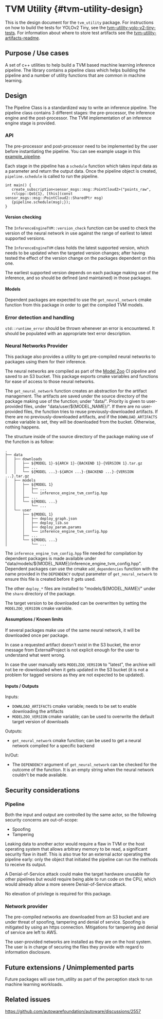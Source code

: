 # TVM Utility {#tvm-utility-design}

This is the design document for the `tvm_utility` package. For instructions on how to build the tests for YOLOv2 Tiny,
see the [tvm-utility-yolo-v2-tiny-tests](./tvm-utility-yolo-v2-tiny-tests.md). For information about where to store test artifacts see the [tvm-utility-artifacts-readme](../artifacts/README.md).

## Purpose / Use cases

A set of c++ utilities to help build a TVM based machine learning inference pipeline. The library contains a pipeline
class which helps building the pipeline and a number of utility functions that are common in machine learning.

## Design

The Pipeline Class is a standardized way to write an inference pipeline. The pipeline class contains 3 different stages:
the pre-processor, the inference engine and the post-processor. The TVM implementation of an inference engine stage is
provided.

### API

The pre-processor and post-processor need to be implemented by the user before instantiating the pipeline. You can see example
usage in this [example_pipeline](../test/yolo_v2_tiny).

Each stage in the pipeline has a `schedule` function which takes input data as a parameter and return the output data.
Once the pipeline object is created, `pipeline.schedule` is called to run the pipeline.

```{cpp}
int main() {
   create_subscription<sensor_msgs::msg::PointCloud2>("points_raw",
   rclcpp::QoS{1}, [this](const sensor_msgs::msg::PointCloud2::SharedPtr msg)
   {pipeline.schedule(msg);});
}
```

#### Version checking

The `InferenceEngineTVM::version_check` function can be used to check the version of the neural network in use against the range of earliest to latest supported versions.

The `InferenceEngineTVM` class holds the latest supported version, which needs to be updated when the targeted version changes; after having tested the effect of the version change on the packages dependent on this one.

The earliest supported version depends on each package making use of the inference, and so should be defined (and maintained) in those packages.

#### Models

Dependent packages are expected to use the `get_neural_network` cmake function from this package in order to get the compiled TVM models.

### Error detection and handling

`std::runtime_error` should be thrown whenever an error is encountered. It should be populated with an appropriate text
error description.

### Neural Networks Provider

This package also provides a utility to get pre-compiled neural networks to packages using them for their inference.

The neural networks are compiled as part of the
[Model Zoo](https://github.com/autowarefoundation/modelzoo/) CI pipeline and saved to an S3 bucket.
This package exports cmake variables and functions for ease of access to those neural networks.

The `get_neural_network` function creates an abstraction for the artifact management.
The artifacts are saved under the source directory of the package making use of the function; under "data/".
Priority is given to user-provided files, under "data/user/${MODEL_NAME}/".
If there are no user-provided files, the function tries to reuse previously-downloaded artifacts.
If there are no previously-downloaded artifacts, and if the `DOWNLOAD_ARTIFACTS` cmake variable is set, they will be downloaded from the bucket.
Otherwise, nothing happens.

The structure inside of the source directory of the package making use of the function is as follow:

```{text}
.
├── data
│   ├── downloads
│   │   ├── ${MODEL 1}-${ARCH 1}-{BACKEND 1}-{VERSION 1}.tar.gz
│   │   ├── ...
│   │   └── ${MODEL ...}-${ARCH ...}-{BACKEND ...}-{VERSION ...}.tar.gz
│   ├── models
│   │   ├── ${MODEL 1}
│   │   │   ├── ...
│   │   │   └── inference_engine_tvm_config.hpp
│   │   ├── ...
│   │   └── ${MODEL ...}
│   │       └── ...
│   └── user
│       ├── ${MODEL 1}
│       │   ├── deploy_graph.json
│       │   ├── deploy_lib.so
│       │   ├── deploy_param.params
│       │   └── inference_engine_tvm_config.hpp
│       ├── ...
│       └── ${MODEL ...}
│           └── ...
```

The `inference_engine_tvm_config.hpp` file needed for compilation by dependent packages is made available under "data/models/${MODEL_NAME}/inference_engine_tvm_config.hpp".
Dependent packages can use the cmake `add_dependencies` function with the name provided in the `DEPENDENCY` output parameter of `get_neural_network` to ensure this file is created before it gets used.

The other `deploy_*` files are installed to "models/${MODEL_NAME}/" under the `share` directory of the package.

The target version to be downloaded can be overwritten by setting the `MODELZOO_VERSION` cmake variable.

#### Assumptions / Known limits

If several packages make use of the same neural network, it will be downloaded once per package.

In case a requested artifact doesn't exist in the S3 bucket, the error message from ExternalProject is not explicit enough for the user to understand what went wrong.

In case the user manually sets `MODELZOO_VERSION` to "latest", the archive will not be re-downloaded when it gets updated in the S3 bucket (it is not a problem for tagged versions as they are not expected to be updated).

#### Inputs / Outputs

Inputs:

- `DOWNLOAD_ARTIFACTS` cmake variable; needs to be set to enable downloading the artifacts
- `MODELZOO_VERSION` cmake variable; can be used to overwrite the default target version of downloads

Outputs:

- `get_neural_network` cmake function; can be used to get a neural network compiled for a specific backend

In/Out:

- The `DEPENDENCY` argument of `get_neural_network` can be checked for the outcome of the function.
  It is an empty string when the neural network couldn't be made available.

## Security considerations

### Pipeline

Both the input and output are controlled by the same actor, so the following security concerns are out-of-scope:

- Spoofing
- Tampering

Leaking data to another actor would require a flaw in TVM or the host operating system that allows arbitrary memory to
be read, a significant security flaw in itself. This is also true for an external actor operating the pipeline early:
only the object that initiated the pipeline can run the methods to receive its output.

A Denial-of-Service attack could make the target hardware unusable for other pipelines but would require being able to
run code on the CPU, which would already allow a more severe Denial-of-Service attack.

No elevation of privilege is required for this package.

### Network provider

The pre-compiled networks are downloaded from an S3 bucket and are under threat of spoofing,
tampering and denial of service.
Spoofing is mitigated by using an https connection.
Mitigations for tampering and denial of service are left to AWS.

The user-provided networks are installed as they are on the host system.
The user is in charge of securing the files they provide with regard to information disclosure.

## Future extensions / Unimplemented parts

Future packages will use tvm_utility as part of the perception stack to run machine learning workloads.

## Related issues

<https://github.com/autowarefoundation/autoware/discussions/2557>
